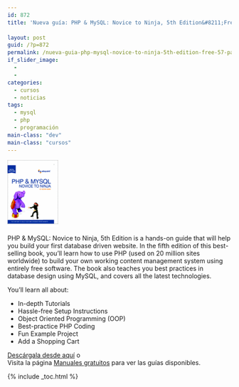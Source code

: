 ```yaml
---
id: 872
title: 'Nueva guía: PHP & MySQL: Novice to Ninja, 5th Edition&#8211;Free 57 Page Preview'

layout: post
guid: /?p=872
permalink: /nueva-guia-php-mysql-novice-to-ninja-5th-edition-free-57-page-preview/
if_slider_image:
  - 
  - 
categories:
  - cursos
  - noticias
tags:
  - mysql
  - php
  - programación
main-class: "dev"
main-class: "cursos"
---
```

[<img src="/assets/img/2012/08/w_sitb33c1.gif" alt="PHP & MySQL: Novice to Ninja, 5th Edition--Free 57 Page Preview" title="PHP & MySQL: Novice to Ninja, 5th Edition--Free 57 Page Preview" width="114" height="150" class="alignleft size-full wp-image-873" />][1]

PHP & MySQL: Novice to Ninja, 5th Edition is a hands-on guide that will help you build your first database driven website. In the fifth edition of this best-selling book, you&#8217;ll learn how to use PHP (used on 20 million sites worldwide) to build your own working content management system using entirely free software. The book also teaches you best practices in database design using MySQL, and covers all the latest technologies.

You&#8217;ll learn all about:

  * In-depth Tutorials
  * Hassle-free Setup Instructions
  * Object Oriented Programming (OOP)
  * Best-practice PHP Coding
  * Fun Example Project
  * Add a Shopping Cart

[Descárgala desde aquí][1] o  
Visita la página [Manuales gratuitos][2] para ver las guías disponibles.



 [1]: http://elbauldelprogramador.tradepub.com/c/pubRD.mpl?sr=oc&_t=oc:&pc=w_sitb33/prgm.cgi
 [2]: /manuales-gratuitos/

{% include _toc.html %}
